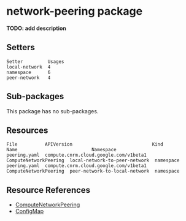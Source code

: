 # network-peering package

**TODO: add description**

## Setters

```
Setter         Usages
local-network  4
namespace      6
peer-network   4
```

## Sub-packages

This package has no sub-packages.

## Resources

```
File          APIVersion                             Kind                   Name                           Namespace
peering.yaml  compute.cnrm.cloud.google.com/v1beta1  ComputeNetworkPeering  local-network-to-peer-network  namespace
peering.yaml  compute.cnrm.cloud.google.com/v1beta1  ComputeNetworkPeering  peer-network-to-local-network  namespace
```

## Resource References

- [ComputeNetworkPeering](https://cloud.google.com/config-connector/docs/reference/resource-docs/compute/computenetworkpeering)
- [ConfigMap](https://kubernetes.io/docs/reference/generated/kubernetes-api/v1.21/#configmap-v1-core)

